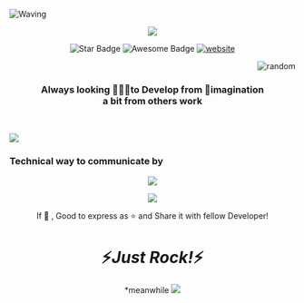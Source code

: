 

![Waving](https://capsule-render.vercel.app/api?type=waving&color=timeAuto&text=Namaste(Hello)%20I'%20m%20Mohit&fontAlignY=50&fontSize=40&height=200&stroke=000000&strokeWidth=2)

<p align="center">
    <!--     You can add your logo in the _src_ below -->
    <img src="https://private-user-images.githubusercontent.com/145916003/288028188-f596952a-154e-4059-b84f-fb647bdfee35.png?jwt=eyJhbGciOiJIUzI1NiIsInR5cCI6IkpXVCJ9.eyJpc3MiOiJnaXRodWIuY29tIiwiYXVkIjoicmF3LmdpdGh1YnVzZXJjb250ZW50LmNvbSIsImtleSI6ImtleTEiLCJleHAiOjE3MDE3NzczNzksIm5iZiI6MTcwMTc3NzA3OSwicGF0aCI6Ii8xNDU5MTYwMDMvMjg4MDI4MTg4LWY1OTY5NTJhLTE1NGUtNDA1OS1iODRmLWZiNjQ3YmRmZWUzNS5wbmc_WC1BbXotQWxnb3JpdGhtPUFXUzQtSE1BQy1TSEEyNTYmWC1BbXotQ3JlZGVudGlhbD1BS0lBSVdOSllBWDRDU1ZFSDUzQSUyRjIwMjMxMjA1JTJGdXMtZWFzdC0xJTJGczMlMkZhd3M0X3JlcXVlc3QmWC1BbXotRGF0ZT0yMDIzMTIwNVQxMTUxMTlaJlgtQW16LUV4cGlyZXM9MzAwJlgtQW16LVNpZ25hdHVyZT1lZDlkZTZiZTFmNmQ0ZGJlNDdjOWIxMzdmYzRjMjg3NjI3NTAxZTllOTFlYzE2YTJlOTBhYjVmYTFmNDVjM2IwJlgtQW16LVNpZ25lZEhlYWRlcnM9aG9zdCZhY3Rvcl9pZD0wJmtleV9pZD0wJnJlcG9faWQ9MCJ9.28gg3SgFuPbTIm9l9SY1rkHEWa1INYTRWNozddl7l58"/>

<p align="center">
 <img src="https://img.shields.io/static/v1?label=%F0%9F%8C%9F&message=If%20Useful&style=style=flat&color=BC4E99" alt="Star Badge"/>
 <img src="https://cdn.rawgit.com/sindresorhus/awesome/d7305f38d29fed78fa85652e3a63e154dd8e8829/media/badge.svg" alt="Awesome Badge"/>
 <a href="https://imohitpatel.github.io/Portfilo/"><img src="https://img.shields.io/static/v1?label=&labelColor=505050&message=Devhood&color=%230076D6&style=flat&logo=google-chrome&logoColor=%230076D6" alt="website"/></a>

 

<img align="right" src="https://media.tenor.com/GfSX-u7VGM4AAAAM/coding.gif" alt="random"/><br>
  
<h3 align="center">Always looking 👨🏻‍💻to Develop from 🌌imagination <br>a bit from others work</h3> 

<br>


![](https://quotes-github-readme.vercel.app/api?type=vetical&theme=dark)
<h3>Technical way to communicate by</h3>


<p align="center">
  <a href="#">
    <img src="https://skillicons.dev/icons?i=html,css,js,python,c,matlab,flask,django,react,mysql,gcp,aws,bots,ai&perline=17" />
  </a>
</p>
<p align="center">
    <a>
        <img src="https://skillicons.dev/icons?i=visualstudio,replit,discord,github&perline=8" />
    </a>
</p>

<p align="center">
If 💙 , Good to express as ⭐ and Share it with fellow Developer!
<h1 align='center'>⚡️<i>Just Rock!</i>⚡️</h1>
<p align="center">*meanwhile
<img src="https://media.tenor.com/Y2b7jWqgpvEAAAAM/the-rock.gif"/>
</p>
